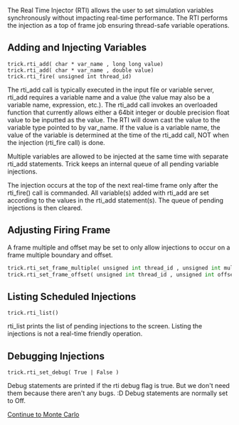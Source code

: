 
The Real Time Injector (RTI) allows the user to set simulation variables
synchronously without impacting real-time performance.  The RTI performs the injection
as a top of frame job ensuring thread-safe variable operations.

## Adding and Injecting Variables

```
trick.rti_add( char * var_name , long long value)
trick.rti_add( char * var_name , double value)
trick.rti_fire( unsigned int thread_id)
```

The rti_add call is typically executed in the input file or variable server,
rti_add requires a variable name and a value (the value may also be a variable name, expression, etc.).
The rti_add call invokes an overloaded function that currently allows either a 64bit integer or double
precision float value to be inputted as the value. The RTI will down cast the
value to the variable type pointed to by var_name.  If the value is a variable name, the value of the
variable is determined at the time of the rti_add call, NOT when the injection (rti_fire call) is done.

Multiple variables are allowed to be injected at the same time with separate
rti_add statements. Trick keeps an internal queue of all pending variable injections.

The injection occurs at the top of the next real-time frame only after the rti_fire() call is commanded.
All variable(s) added with rti_add are set according to the values in the rti_add statement(s).
The queue of pending injections is then cleared.

## Adjusting Firing Frame

A frame multiple and offset may be set to only allow injections to occur on a frame multiple boundary
and offset.

```python
trick.rti_set_frame_multiple( unsigned int thread_id , unsigned int mult )
trick.rti_set_frame_offset( unsigned int thread_id , unsigned int offset )
```

## Listing Scheduled Injections

```
trick.rti_list()
```

rti_list prints the list of pending injections to the screen.
Listing the injections is not a real-time friendly operation.

## Debugging Injections

```
trick.rti_set_debug( True | False )
```

Debug statements are printed if the rti debug flag is true.  But we don't need them
because there aren't any bugs. :D  Debug statements are normally set to Off.

[Continue to Monte Carlo](UserGuide-Monte-Carlo)
